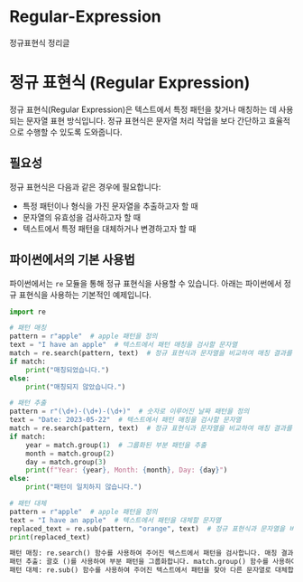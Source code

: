 # Regular-Expression
정규표현식 정리글

# 정규 표현식 (Regular Expression)

정규 표현식(Regular Expression)은 텍스트에서 특정 패턴을 찾거나 매칭하는 데 사용되는 문자열 표현 방식입니다. 정규 표현식은 문자열 처리 작업을 보다 간단하고 효율적으로 수행할 수 있도록 도와줍니다.

## 필요성

정규 표현식은 다음과 같은 경우에 필요합니다:

- 특정 패턴이나 형식을 가진 문자열을 추출하고자 할 때
- 문자열의 유효성을 검사하고자 할 때
- 텍스트에서 특정 패턴을 대체하거나 변경하고자 할 때

## 파이썬에서의 기본 사용법

파이썬에서는 `re` 모듈을 통해 정규 표현식을 사용할 수 있습니다. 아래는 파이썬에서 정규 표현식을 사용하는 기본적인 예제입니다.

```python
import re

# 패턴 매칭
pattern = r"apple"  # apple 패턴을 정의
text = "I have an apple"  # 텍스트에서 패턴 매칭을 검사할 문자열
match = re.search(pattern, text)  # 정규 표현식과 문자열을 비교하여 매칭 결과를 반환
if match:
    print("매칭되었습니다.")
else:
    print("매칭되지 않았습니다.")

# 패턴 추출
pattern = r"(\d+)-(\d+)-(\d+)"  # 숫자로 이루어진 날짜 패턴을 정의
text = "Date: 2023-05-22"  # 텍스트에서 패턴 매칭을 검사할 문자열
match = re.search(pattern, text)  # 정규 표현식과 문자열을 비교하여 매칭 결과를 반환
if match:
    year = match.group(1)  # 그룹화된 부분 패턴을 추출
    month = match.group(2)
    day = match.group(3)
    print(f"Year: {year}, Month: {month}, Day: {day}")
else:
    print("패턴이 일치하지 않습니다.")

# 패턴 대체
pattern = r"apple"  # apple 패턴을 정의
text = "I have an apple"  # 텍스트에서 패턴을 대체할 문자열
replaced_text = re.sub(pattern, "orange", text)  # 정규 표현식과 문자열을 비교하여 패턴을 대체
print(replaced_text)

패턴 매칭: re.search() 함수를 사용하여 주어진 텍스트에서 패턴을 검사합니다. 매칭 결과를 반환하고 매칭 여부를 확인합니다.
패턴 추출: 괄호 ()를 사용하여 부분 패턴을 그룹화합니다. match.group() 함수를 사용하여 추출된 패턴을 확인합니다.
패턴 대체: re.sub() 함수를 사용하여 주어진 텍스트에서 패턴을 찾아 다른 문자열로 대체합니다.

